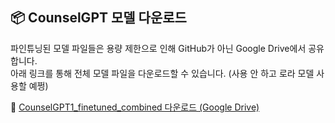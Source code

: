 ## 📦 CounselGPT 모델 다운로드

파인튜닝된 모델 파일들은 용량 제한으로 인해 GitHub가 아닌 Google Drive에서 공유합니다.  
아래 링크를 통해 전체 모델 파일을 다운로드할 수 있습니다.
(사용 안 하고 로라 모델 사용할 예쩡)

🔗 [CounselGPT1_finetuned_combined 다운로드 (Google Drive)](https://drive.google.com/drive/folders/1dItJhxuXyRuLww-k3wKQt-6SE_tsIymJ?usp=drive_link)
